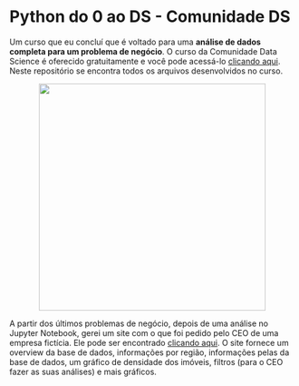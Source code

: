 # Python do 0 ao DS - Comunidade DS
Um curso que eu concluí que é voltado para uma **análise de dados completa para um problema de negócio**. O curso da Comunidade Data Science é oferecido gratuitamente e você pode acessá-lo [clicando aqui](https://membro.comunidadedatascience.com/). Neste repositório se encontra todos os arquivos desenvolvidos no curso.

<div align="center">
  <img height="400px" src="https://cdn.discordapp.com/attachments/908418764918370334/951909628881555547/site.png"/>
</div>

A partir dos últimos problemas de negócio, depois de uma análise no Jupyter Notebook, gerei um site com o que foi pedido pelo CEO de uma empresa fictícia. Ele pode ser encontrado [clicando aqui](https://analytics-house-kalfa.herokuapp.com/). O site fornece um overview da base de dados, informações por região, informações pelas da base de dados, um gráfico de densidade dos imóveis, filtros (para o CEO fazer as suas análises) e mais gráficos.
